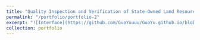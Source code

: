 ```yaml
---
title: "Quality Inspection and Verification of State-Owned Land Resources"
permalink: "/portfolio/portfolio-2"
excerpt: "![Interface](https://github.com/GuoYuuuu/GuoYu.github.io/blob/master/zhejiang/check.png?raw=true)"
collection: portfolio
---
```

